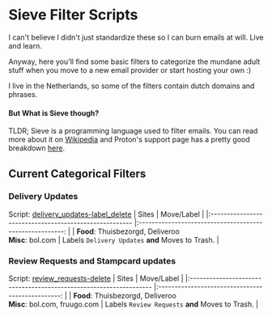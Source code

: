 # Sieve Filter Scripts
I can't believe I didn't just standardize these so I can burn emails at will. Live and learn.

Anyway, here you'll find some basic filters to categorize the mundane adult stuff when you move to a new email provider or start hosting your own :)

I live in the Netherlands, so some of the filters contain dutch domains and phrases.

#### But What is Sieve though?
TLDR; Sieve is a programming language used to filter emails.
You can read more about it on [Wikipedia](https://en.wikipedia.org/wiki/Sieve_(mail_filtering_language)) and Proton's support page has a pretty good breakdown [here](https://protonmail.com/support/knowledge-base/sieve-advanced-custom-filters/).


## Current Categorical Filters

### Delivery Updates
Script: [delivery_updates-label_delete](delivery_updates-label_delete)
|                          Sites                         	|                      Move/Label                     	    |
|:------------------------------------------------------	|:-------------------------------------------------------:	|
| **Food**: Thuisbezorgd, Deliveroo<br>**Misc**: bol.com 	| Labels `Delivery Updates` **and** Moves to Trash.       	|


### Review Requests and Stampcard updates
Script: [review_requests-delete](review_requests-delete)
|                          Sites                                    	|                      Move/Label                         	|
|:------------------------------------------------------------------	|:------------------------------------------------:	        |
| **Food**: Thuisbezorgd, Deliveroo<br>**Misc**: bol.com, fruugo.com 	| Labels `Review Requests` **and** Moves to Trash.        	|
